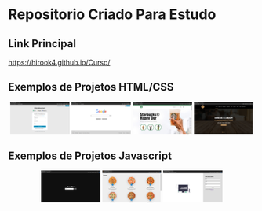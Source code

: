 # Repositorio Criado Para Estudo

## Link Principal

https://hirook4.github.io/Curso/

## Exemplos de Projetos HTML/CSS

<div align="center">

<a href="https://hirook4.github.io/Curso/html%20e%20css/formulario/index.html" target="_blank"><img src="images/cadastro.png" width="24%"></a>
<a href="https://hirook4.github.io/Curso/html%20e%20css/clone-google/index.html" target="_blank"><img src="images/google.png" width="24%"></a>
<a href="https://hirook4.github.io/Curso/html%20e%20css/site-starbucks/index.html" target="_blank"><img src="images/starbucks.png" width="24%"></a>
<a href="https://hirook4.github.io/Curso/html%20e%20css/site-empresa/index.html" target="_blank"><img src="images/site-empresa.png" width="24%"></a>

</div>

## Exemplos de Projetos Javascript

<div align="center">

<a href="https://hirook4.github.io/Curso/javascript/projeto-clima/index.html" target="_blank"><img src="images/clima.png" width="24%"></a>
<a href="https://hirook4.github.io/Curso/javascript/projeto-pizzaria/index.html" target="_blank"><img src="images/pizzaria.png" width="24%"></a>
<a href="https://hirook4.github.io/Curso/javascript/projeto-cadastro/index.html" target="_blank"><img src="images/formulario.png" width="24%"></a>

</div>
